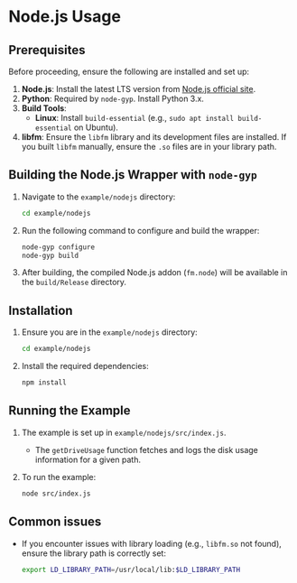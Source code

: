 # **Node.js Usage**

## **Prerequisites**

Before proceeding, ensure the following are installed and set up:

1. **Node.js**: Install the latest LTS version from [Node.js official site](https://nodejs.org/).
2. **Python**: Required by `node-gyp`. Install Python 3.x.
3. **Build Tools**:
   - **Linux**: Install `build-essential` (e.g., `sudo apt install build-essential` on Ubuntu).
4. **libfm**: Ensure the `libfm` library and its development files are installed. If you built `libfm` manually, ensure the `.so` files are in your library path.

## **Building the Node.js Wrapper with `node-gyp`**

1. Navigate to the `example/nodejs` directory:
   ```bash
   cd example/nodejs
   ```

2. Run the following command to configure and build the wrapper:
   ```bash
   node-gyp configure
   node-gyp build
   ```

3. After building, the compiled Node.js addon (`fm.node`) will be available in the `build/Release` directory.

## **Installation**

1. Ensure you are in the `example/nodejs` directory:
   ```bash
   cd example/nodejs
   ```

2. Install the required dependencies:
   ```bash
   npm install
   ```

## **Running the Example**

1. The example is set up in `example/nodejs/src/index.js`. 
   - The `getDriveUsage` function fetches and logs the disk usage information for a given path.

2. To run the example:
   ```bash
   node src/index.js
   ```

## **Common issues**

- If you encounter issues with library loading (e.g., `libfm.so` not found), ensure the library path is correctly set:
  ```bash
  export LD_LIBRARY_PATH=/usr/local/lib:$LD_LIBRARY_PATH
  ```
